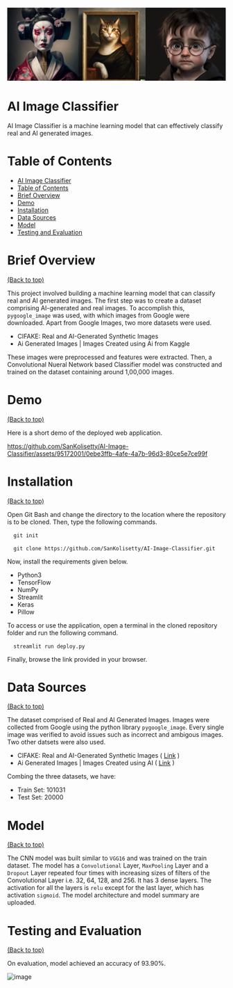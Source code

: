 ![Banner](./banneraiimg.jpg)

# AI Image Classifier

AI Image Classifier is a machine learning model that can effectively classify real and AI generated images.

# Table of Contents

- [AI Image Classifier](#ai-image-classifier)
- [Table of Contents](#table-of-contents)
- [Brief Overview](#brief-overview)
- [Demo](#demo)
- [Installation](#installation)
- [Data Sources](#data-sources)
- [Model](#model)
- [Testing and Evaluation](#testing-and-evaluation)

# Brief Overview
[(Back to top)](#table-of-contents)

This project involved building a machine learning model that can classify real and AI generated images. The first step was to create a dataset comprising AI-generated and real images. To accomplish this, `pygoogle_image` was used, with which images from Google were downloaded. Apart from Google Images, two more datasets were used.

- CIFAKE: Real and AI-Generated Synthetic Images 
- Ai Generated Images | Images Created using Ai from Kaggle

These images were preprocessed and features were extracted. Then, a Convolutional Nueral Network based Classifier model was constructed and trained on the dataset containing around 1,00,000 images.

# Demo
[(Back to top)](#table-of-contents)

Here is a short demo of the deployed web application.

https://github.com/SanKolisetty/AI-Image-Classifier/assets/95172001/0ebe3ffb-4afe-4a7b-96d3-80ce5e7ce99f

# Installation
[(Back to top)](#table-of-contents)

Open Git Bash and change the directory to the location where the repository is to be cloned. Then, type the following commands.

```shell
  git init
```
```shell
  git clone https://github.com/SanKolisetty/AI-Image-Classifier.git
```
Now, install the requirements given below.

- Python3 
- TensorFlow 
- NumPy
- Streamlit
- Keras
- Pillow

To access or use the application, open a terminal in the cloned repository folder and run the following command.

```shell
  streamlit run deploy.py
```
Finally, browse the link provided in your browser.

# Data Sources
[(Back to top)](#table-of-contents)

The dataset comprised of Real and AI Generated Images. Images were collected from Google using the python library `pygoogle_image`. Every single image was verified to avoid issues such as incorrect and ambigous images. Two other datsets were also used.

- CIFAKE: Real and AI-Generated Synthetic Images ( [Link](https://www.kaggle.com/datasets/birdy654/cifake-real-and-ai-generated-synthetic-images) )
- Ai Generated Images | Images Created using AI ( [Link](https://www.kaggle.com/datasets/anasmahmood000/ai-generated-images) )

Combing the three datasets, we have:

- Train Set: 101031
- Test Set: 20000

# Model
[(Back to top)](#table-of-contents)

The CNN model was built similar to `VGG16` and was trained on the train dataset. The model has a `Convolutional` Layer, `MaxPooling` Layer and a `Dropout` Layer repeated four times with increasing sizes of filters of the Convolutional Layer i.e. 32, 64, 128, and 256. It has 3 dense layers. The activation for all the layers is `relu` except for the last layer, which has activation `sigmoid`. The model architecture and model summary are uploaded.

# Testing and Evaluation
[(Back to top)](#table-of-contents)

On evaluation, model achieved an accuracy of 93.90%. 

![image](https://github.com/SanKolisetty/AI-Image-Classifier/assets/95172001/846b99e3-7dc7-4fcb-980c-890d380eae3b)

